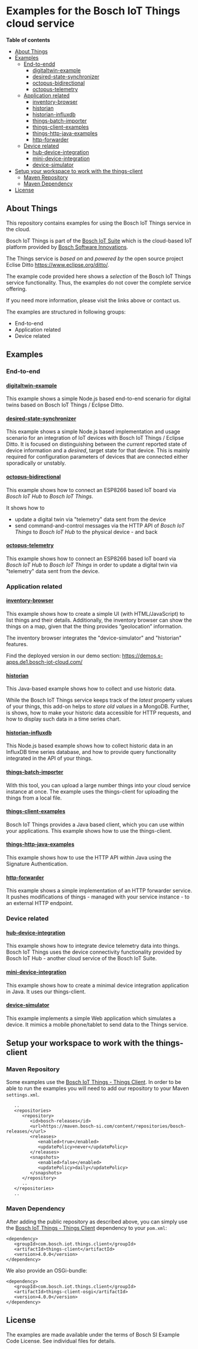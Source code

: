 # Examples for the Bosch IoT Things cloud service

**Table of contents**

- [About Things](#about-things)
- [Examples](#examples)
    - [End-to-endd](#end-to-end)
        - [digitaltwin-example](#digitaltwin-example)
        - [desired-state-synchronizer](#desired-state-synchronizer)
        - [octopus-bidirectional](#octopus-bidirectional)
        - [octopus-telemetry](#octopus-telemetry)
    - [Application related](#Application-related)
        - [inventory-browser](#inventory-browser)
        - [historian](#historian)
        - [historian-influxdb](#historian-influxdb)
        - [things-batch-importer](#things-batch-importer)
        - [things-client-examples](#things-client-examples)
        - [things-http-java-examples](#things-http-java-examples)
        - [http-forwarder](#http-forwarder)
    - [Device related](#Device-related)
        - [hub-device-integration](#hub-device-integration)
        - [mini-device-integration](#mini-device-integration)
        - [device-simulator](#device-simulator)
- [Setup your workspace to work with the things-client](#Setup-your-workspace-to-work-with-the-things\-client)
    - [Maven Repository](#Maven-Repository)
    - [Maven Dependency](#Maven-Dependency)
- [License](#License)

## About Things

This repository contains examples for using the Bosch IoT Things service in the cloud.

Bosch IoT Things is part of the [Bosch IoT Suite](https://www.bosch-iot-suite.com) which is the cloud-based IoT platform provided by [Bosch Software Innovations](https://www.bosch-si.com/corporate/home/homepage.html).

The Things service is *based on* and *powered by* the open source project Eclise Ditto https://www.eclipse.org/ditto/.

The example code provided here shows a *selection* of the Bosch IoT Things service functionality. Thus, the examples do not cover the complete service offering. 

If you need more information, please visit the links above or contact us.

The examples are structured in following groups:
- End-to-end
- Application related
- Device related

## Examples

### End-to-end

#### [digitaltwin-example](digitaltwin-example/)

This example shows a simple Node.js based end-to-end scenario for digital twins based on Bosch IoT Things / Eclipse Ditto.

#### [desired-state-synchronizer](desired-state-synchronizer/)

This example shows a simple Node.js based implementation and usage scenario for an integration of IoT devices with Bosch IoT Things / Eclipse Ditto. It is focused on distinguishing between the _current_ reported state of device information and a _desired_, target state for that device. This is mainly required for configuration parameters of devices that are connected either sporadically or unstably.

#### [octopus-bidirectional](octopus-bidirectional/)

This example shows how to connect an ESP8266 based IoT board via _Bosch IoT Hub_ to _Bosch IoT Things_.

It shows how to 
* update a digital twin via "telemetry" data sent from the device
* send command-and-control messages via the HTTP API of _Bosch IoT Things_ to _Bosch IoT Hub_ to the physical device - and back

#### [octopus-telemetry](octopus-telemetry/)

This example shows how to connect an ESP8266 based IoT board via _Bosch IoT Hub_ to _Bosch IoT Things_ in order to update 
a digital twin via "telemetry" data sent from the device.


### Application related

#### [inventory-browser](inventory-browser/)

This example shows how to create a simple UI (with HTML/JavaScript) to list things and their details. Additionally, the inventory browser can show the things on a map, given that the thing provides “geolocation” information.

The inventory browser integrates the "device-simulator" and "historian" features.

Find the deployed version in our demo section: https://demos.s-apps.de1.bosch-iot-cloud.com/

#### [historian](historian/)

This Java-based example shows how to collect and use historic data. 

While the Bosch IoT Things service keeps track of the _latest_ property values of your things, this add-on helps to _store old values_ in a MongoDB.
Further, is shows, how to make your historic data accessible for HTTP requests, and how to display such data in a time series chart.

#### [historian-influxdb](historian-influxdb/)

This Node.js based example shows how to collect historic data in an InfluxDB time series database, and how to provide query functionality integrated in the API of your things.

#### [things-batch-importer](things-batch-importer/)

With this tool, you can upload a large number things into your cloud service instance at once. The example uses the things-client for uploading the things from a local file.

#### [things-client-examples](things-client-examples/)

Bosch IoT Things provides a Java based client, which you can use within your applications. This example shows how to use the things-client.

#### [things-http-java-examples](things-http-java-examples/)

This example shows how to use the HTTP API within Java using the Signature Authentication.

#### [http-forwarder](http-forwarder/)

This example shows a simple implementation of an HTTP forwarder service. It pushes modifications of things - managed with your service instance - to an external HTTP endpoint.

### Device related

#### [hub-device-integration](hub-device-integration/)

This example shows how to integrate device telemetry data into things. Bosch IoT Things uses the device connectivity functionality provided by Bosch IoT Hub - another cloud service of the Bosch IoT Suite.

#### [mini-device-integration](mini-device-integration/)

This example shows how to create a minimal device integration application in Java. It uses our things-client.

#### [device-simulator](device-simulator/)

This example implements a simple Web application which simulates a device. It mimics a mobile phone/tablet to send data to the Things service.


## Setup your workspace to work with the things-client

### Maven Repository

Some examples use the [Bosch IoT Things - Things Client](https://things.eu-1.bosch-iot-suite.com/dokuwiki/doku.php?id=dev_guide:java_api:start). In order to be able to run the examples you will need to add our repository to your Maven `settings.xml`.

```
   ..
   <repositories>
      <repository>
         <id>bosch-releases</id>
         <url>https://maven.bosch-si.com/content/repositories/bosch-releases/</url>
         <releases>
            <enabled>true</enabled>
            <updatePolicy>never</updatePolicy>
         </releases>
         <snapshots>
            <enabled>false</enabled>
            <updatePolicy>daily</updatePolicy>
         </snapshots>
      </repository>
      ..
   </repositories>
   ..
```

### Maven Dependency

After adding the public repository as described above, you can simply use the [Bosch IoT Things - Things Client](https://things.eu-1.bosch-iot-suite.com/dokuwiki/doku.php?id=dev_guide:java_api:start) dependency to your `pom.xml`:

```
<dependency>
   <groupId>com.bosch.iot.things.client</groupId>
   <artifactId>things-client</artifactId>
   <version>4.0.0</version>
</dependency>
```

We also provide an OSGi-bundle:

```
<dependency>
   <groupId>com.bosch.iot.things.client</groupId>
   <artifactId>things-client-osgi</artifactId>
   <version>4.0.0</version>
</dependency>
```
## License

The examples are made available under the terms of Bosch SI Example Code License. See individual files for details.
